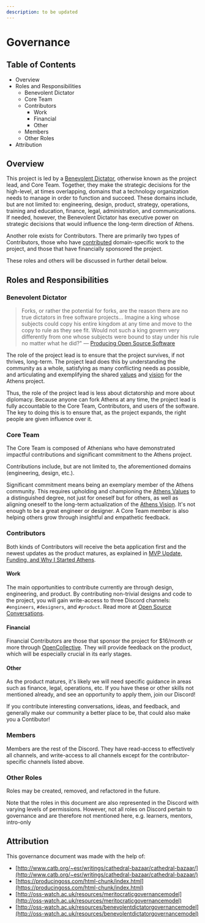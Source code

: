 ```yaml
---
description: to be updated
---
```


# Governance

## 

## Table of Contents

* Overview
* Roles and Responsibilities
  * Benevolent Dictator
  * Core Team
  * Contributors
    * Work
    * Financial
    * Other
  * Members
  * Other Roles
* Attribution

## Overview

This project is led by a [Benevolent Dictator](http://oss-watch.ac.uk/resources/benevolentdictatorgovernancemodel), otherwise known as the project lead, and Core Team. Together, they make the strategic decisions for the high-level, at times overlapping, domains that a technology organization needs to manage in order to function and succeed. These domains include, but are not limited to: engineering, design, product, strategy, operations, training and education, finance, legal, administration, and communications. If needed, however, the Benevolent Dictator has executive power on strategic decisions that would influence the long-term direction of Athens.

Another role exists for Contributors. There are primarily two types of Contributors, those who have [contributed](https://github.com/athensresearch/handbook/tree/15074e290a2c7e419b8a07f33fac131127a36f0f/CONTRIBUTING.md) domain-specific work to the project, and those that have financially sponsored the project.

These roles and others will be discussed in further detail below.

## Roles and Responsibilities

### Benevolent Dictator

> Forks, or rather the potential for forks, are the reason there are no true dictators in free software projects... Imagine a king whose subjects could copy his entire kingdom at any time and move to the copy to rule as they see fit. Would not such a king govern very differently from one whose subjects were bound to stay under his rule no matter what he did?" — [Producing Open Source Software](https://producingoss.com/html-chunk/social-infrastructure.html#benevolent-dictator-qualifications)

The role of the project lead is to ensure that the project survives, if not thrives, long-term. The project lead does this by understanding the community as a whole, satisfying as many conflicting needs as possible, and articulating and exemplifying the shared [values](https://github.com/athensresearch/athens/blob/master/CODE_OF_CONDUCT.md) and [vision](https://github.com/athensresearch/athens/blob/master/VISION.md) for the Athens project.

Thus, the role of the project lead is less about dictatorship and more about diplomacy. Because anyone can fork Athens at any time, the project lead is fully accountable to the Core Team, Contributors, and users of the software. The key to doing this is to ensure that, as the project expands, the right people are given influence over it.

### Core Team

The Core Team is composed of Athenians who have demonstrated impactful contributions and significant commitment to the Athens project.

Contributions include, but are not limited to, the aforementioned domains \(engineering, design, etc.\).

Significant commitment means being an exemplary member of the Athens community. This requires upholding and championing the [Athens Values](https://github.com/athensresearch/athens/blob/master/CODE_OF_CONDUCT.md) to a distinguished degree, not just for oneself but for others, as well as aligning oneself to the long-term actualization of the [Athens Vision](https://github.com/athensresearch/athens/blob/master/VISION.md). It's not enough to be a great engineer or designer. A Core Team member is also helping others grow through insightful and empathetic feedback.

### Contributors

Both kinds of Contributors will receive the beta application first and the newest updates as the product matures, as explained in [MVP Update, Funding, and Why I Started Athens](https://www.notion.so/MVP-Update-Funding-and-Why-I-Started-Athens-e68822f0c3654660ae621cdcbf932bc4).

#### Work

The main opportunities to contribute currently are through design, engineering, and product. By contributing non-trivial designs and code to the project, you will gain write-access to three Discord channels: `#engineers`, `#designers`, and `#product`. Read more at [Open Source Conversations](https://www.notion.so/athensresearch/Open-Source-Conversations-Discord-a8c959de3b194cefadd48b497fc12079).

#### Financial

Financial Contributors are those that sponsor the project for $16/month or more through [OpenCollective](https://opencollective.com/athens). They will provide feedback on the product, which will be especially crucial in its early stages.

#### Other

As the product matures, it's likely we will need specific guidance in areas such as finance, legal, operations, etc. If you have these or other skills not mentioned already, and see an opportunity to apply them, join our Discord!

If you contribute interesting conversations, ideas, and feedback, and generally make our community a better place to be, that could also make you a Contibutor!

### Members

Members are the rest of the Discord. They have read-access to effectively all channels, and write-access to all channels except for the contributor-specific channels listed above.

### Other Roles

Roles may be created, removed, and refactored in the future.

Note that the roles in this document are also represented in the Discord with varying levels of permissions. However, not all roles on Discord pertain to governance and are therefore not mentioned here, e.g. learners, mentors, intro-only

## Attribution

This governance document was made with the help of:

* [http://www.catb.org/~esr/writings/cathedral-bazaar/cathedral-bazaar/](http://www.catb.org/~esr/writings/cathedral-bazaar/cathedral-bazaar/)
* [https://producingoss.com/html-chunk/index.html](https://producingoss.com/html-chunk/index.html)
* [http://oss-watch.ac.uk/resources/meritocraticgovernancemodel](http://oss-watch.ac.uk/resources/meritocraticgovernancemodel)
* [http://oss-watch.ac.uk/resources/benevolentdictatorgovernancemodel](http://oss-watch.ac.uk/resources/benevolentdictatorgovernancemodel)

